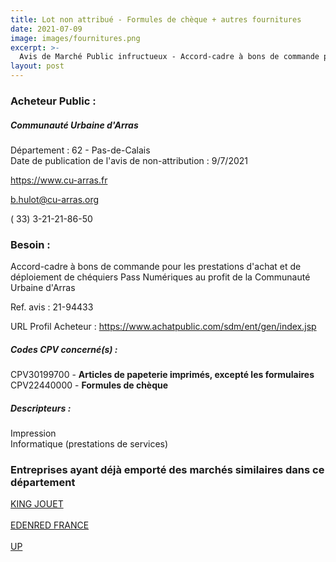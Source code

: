 ```yaml
---
title: Lot non attribué - Formules de chèque + autres fournitures
date: 2021-07-09
image: images/fournitures.png
excerpt: >-
  Avis de Marché Public infructueux - Accord-cadre à bons de commande pour les prestations d'achat et de déploiement de chéquiers Pass Numériques au profit de la Communauté Urbaine d'Arras
layout: post
---
```


### Acheteur Public :
##### Communauté Urbaine d'Arras
Département : 62 - Pas-de-Calais<br/>
Date de publication de l'avis de non-attribution : 9/7/2021


https://www.cu-arras.fr

b.hulot@cu-arras.org

( 33) 3-21-21-86-50
### Besoin :

Accord-cadre à bons de commande pour les prestations d'achat et de déploiement de chéquiers Pass Numériques au profit de la Communauté Urbaine d'Arras

Ref. avis : 21-94433

URL Profil Acheteur : https://www.achatpublic.com/sdm/ent/gen/index.jsp

##### Codes CPV concerné(s) :
CPV30199700 - **Articles de papeterie imprimés, excepté les formulaires** <br/>
CPV22440000 - **Formules de chèque** <br/>

##### Descripteurs :
Impression <br/>
Informatique (prestations de services) <br/>

### Entreprises ayant déjà emporté des marchés similaires dans ce département
<a href="/entreprise-550/siren-347926719">KING JOUET</a><br/><br/>
<a href="/entreprise-554/siren-393365135">EDENRED FRANCE</a><br/><br/>
<a href="/entreprise-573/siren-642044366">UP</a><br/><br/>
